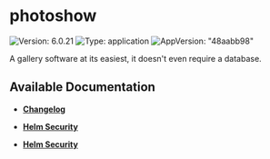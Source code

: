 # photoshow

![Version: 6.0.21](https://img.shields.io/badge/Version-6.0.21-informational?style=flat-square) ![Type: application](https://img.shields.io/badge/Type-application-informational?style=flat-square) ![AppVersion: "48aabb98"](https://img.shields.io/badge/AppVersion-"48aabb98"-informational?style=flat-square)

A gallery software at its easiest, it doesn't even require a database.

## Available Documentation

- [**Changelog**](CHANGELOG)

- [**Helm Security**](container-security)

- [**Helm Security**](helm-security)

